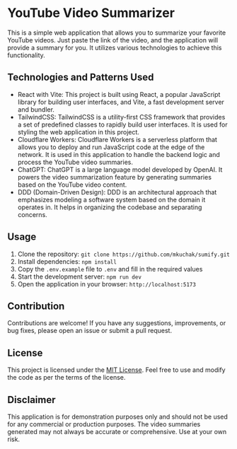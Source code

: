# YouTube Video Summarizer

This is a simple web application that allows you to summarize your favorite YouTube videos. Just paste the link of the video, and the application will provide a summary for you. It utilizes various technologies to achieve this functionality.

## Technologies and Patterns Used

- React with Vite: This project is built using React, a popular JavaScript library for building user interfaces, and Vite, a fast development server and bundler.
- TailwindCSS: TailwindCSS is a utility-first CSS framework that provides a set of predefined classes to rapidly build user interfaces. It is used for styling the web application in this project.
- Cloudflare Workers: Cloudflare Workers is a serverless platform that allows you to deploy and run JavaScript code at the edge of the network. It is used in this application to handle the backend logic and process the YouTube video summaries.
- ChatGPT: ChatGPT is a large language model developed by OpenAI. It powers the video summarization feature by generating summaries based on the YouTube video content.
- DDD (Domain-Driven Design): DDD is an architectural approach that emphasizes modeling a software system based on the domain it operates in. It helps in organizing the codebase and separating concerns.

## Usage

1. Clone the repository: `git clone https://github.com/mkuchak/sumify.git`
2. Install dependencies: `npm install`
3. Copy the `.env.example` file to `.env` and fill in the required values
4. Start the development server: `npm run dev`
5. Open the application in your browser: `http://localhost:5173`

## Contribution

Contributions are welcome! If you have any suggestions, improvements, or bug fixes, please open an issue or submit a pull request.

## License

This project is licensed under the [MIT License](https://opensource.org/licenses/MIT). Feel free to use and modify the code as per the terms of the license.

## Disclaimer

This application is for demonstration purposes only and should not be used for any commercial or production purposes. The video summaries generated may not always be accurate or comprehensive. Use at your own risk.
